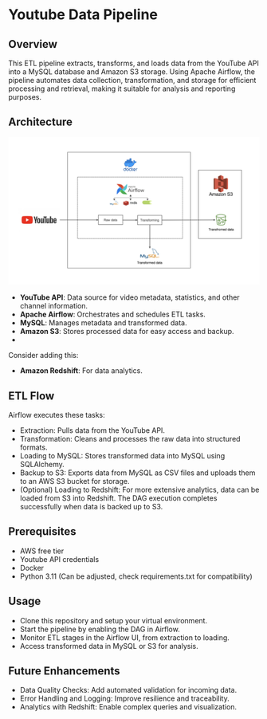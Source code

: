 # Youtube Data Pipeline

## Overview
This ETL pipeline extracts, transforms, and loads data from the YouTube API into a MySQL database and Amazon S3 storage. Using Apache Airflow, the pipeline automates data collection, transformation, and storage for efficient processing and retrieval, making it suitable for analysis and reporting purposes.

## Architecture
![alt text](https://github.com/annguyen-git/youtube_etl_pipeline/blob/main/Architecture.png)

- **YouTube API**: Data source for video metadata, statistics, and other channel information.
- **Apache Airflow**: Orchestrates and schedules ETL tasks.
- **MySQL**: Manages metadata and transformed data.
- **Amazon S3**: Stores processed data for easy access and backup.
- 
Consider adding this:
- **Amazon Redshift**: For data analytics.

 ## ETL Flow
Airflow executes these tasks:
- Extraction: Pulls data from the YouTube API.
- Transformation: Cleans and processes the raw data into structured formats.
- Loading to MySQL: Stores transformed data into MySQL using SQLAlchemy.
- Backup to S3: Exports data from MySQL as CSV files and uploads them to an AWS S3 bucket for storage.
- (Optional) Loading to Redshift: For more extensive analytics, data can be loaded from S3 into Redshift.
The DAG execution completes successfully when data is backed up to S3.

## Prerequisites
- AWS free tier
- Youtube API credentials
- Docker
- Python 3.11 (Can be adjusted, check requirements.txt for compatibility)

## Usage
- Clone this repository and setup your virtual environment.
- Start the pipeline by enabling the DAG in Airflow.
- Monitor ETL stages in the Airflow UI, from extraction to loading.
- Access transformed data in MySQL or S3 for analysis.

## Future Enhancements
- Data Quality Checks: Add automated validation for incoming data.
- Error Handling and Logging: Improve resilience and traceability.
- Analytics with Redshift: Enable complex queries and visualization.
